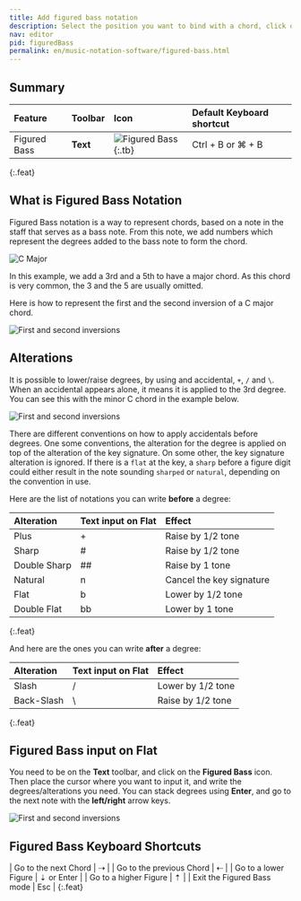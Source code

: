 ```yaml
---
title: Add figured bass notation
description: Select the position you want to bind with a chord, click on the Figured Bass button, and just type it.
nav: editor
pid: figuredBass
permalink: en/music-notation-software/figured-bass.html
---
```


## Summary

| Feature | Toolbar | Icon | Default Keyboard shortcut |
|:--------|:--------|:-----|:------------------|
| Figured Bass | **Text** | ![Figured Bass](https://prod.flat-cdn.com/img/icons/editorActions/figuredBass.svg){:.tb} | <span class="kbs-multi"><span class="kb-container"><span class="kb">Ctrl</span> + <span class="kb">B</span></span> or <span class="kb-container"><span class="kb">⌘</span> + <span class="kb">B</span></span></span>
{:.feat}

## What is Figured Bass Notation

Figured Bass notation is a way to represent chords, based on a note in the staff that serves as a bass note. From this note, we add numbers which represent the degrees added to the bass note to form the chord. 

![C Major](/help/assets/img/editor/figuredBass-c-major.png)

In this example, we add a 3rd and a 5th to have a major chord. As this chord is very common, the 3 and the 5 are usually omitted.

Here is how to represent the first and the second inversion of a C major chord. 

![First and second inversions](/help/assets/img/editor/figuredBass-inversions.png)

## Alterations

It is possible to lower/raise degrees, by using and accidental, `+`, `/` and `\`. 
When an accidental appears alone, it means it is applied to the 3rd degree. 
You can see this with the minor C chord in the example below. 

![First and second inversions](/help/assets/img/editor/figuredBass-c-minor.png)

There are different conventions on how to apply accidentals before degrees. One some conventions, the alteration for the degree is applied on top of the alteration of the key signature. On some other, the key signature alteration is ignored. 
If there is a `flat` at the key, a `sharp` before a figure digit could either result in the note sounding `sharped` or `natural`, depending on the convention in use. 

Here are the list of notations you can write **before** a degree: 

| Alteration    | Text input on Flat  | Effect                    | 
|:--------------|:--------------------|:--------------------------|
| Plus          | +                   | Raise by 1/2 tone         |
| Sharp         | #                   | Raise by 1/2 tone         |
| Double Sharp  | ##                  | Raise by 1 tone           |
| Natural       | n                   | Cancel the key signature  |
| Flat          | b                   | Lower by 1/2 tone         |
| Double Flat   | bb                  | Lower by 1 tone           |
{:.feat}

And here are the ones you can write **after** a degree:

| Alteration  | Text input on Flat  | Effect            | 
|:------------|:--------------------|:------------------|
| Slash       | /                   | Lower by 1/2 tone |
| Back-Slash  | \                   | Raise by 1/2 tone |
{:.feat}

## Figured Bass input on Flat

You need to be on the **Text** toolbar, and click on the **Figured Bass** icon. Then place the cursor where you want to input it, and write the degrees/alterations you need. You can stack degrees using **Enter**, and go to the next note with the **left/right** arrow keys. 

![First and second inversions](/help/assets/img/editor/figuredBass-edition.gif)

## Figured Bass Keyboard Shortcuts

| Go to the next Chord | <span class="kb-container"><span class="kb">⇢</span></span> |
| Go to the previous Chord | <span class="kb-container"><span class="kb">⇠</span></span> |
| Go to a lower Figure | <span class="kbs-multi"><span class="kb-container"><span class="kb">⇣</span></span> or <span class="kb-container"><span class="kb">Enter</span></span></span> |
| Go to a higher Figure | <span class="kb-container"><span class="kb">⇡</span></span> |
| Exit the Figured Bass mode | <span class="kb-container"><span class="kb">Esc</span></span> |
{:.feat}
